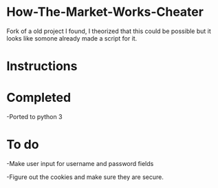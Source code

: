 # How-The-Market-Works-Cheater

Fork of a old project I found, I theorized that this could be possible but it looks like somone already made a script for it.

# Instructions

# Completed

-Ported to python 3


# To do

-Make user input for username and password fields

-Figure out the cookies and make sure they are secure.
